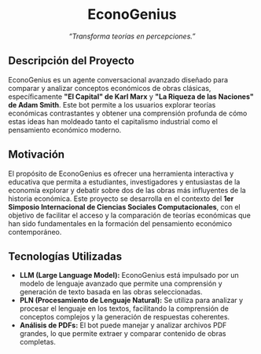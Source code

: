 <h1 align="center">EconoGenius</h1>
<p align="center"><em>“Transforma teorías en percepciones.”</em></p>

<h2>Descripción del Proyecto</h2>
<p>
  EconoGenius es un agente conversacional avanzado diseñado para comparar y analizar conceptos económicos de obras clásicas, específicamente <strong>"El Capital" de Karl Marx</strong> y <strong>"La Riqueza de las Naciones" de Adam Smith</strong>. Este bot permite a los usuarios explorar teorías económicas contrastantes y obtener una comprensión profunda de cómo estas ideas han moldeado tanto el capitalismo industrial como el pensamiento económico moderno.
</p>

<h2>Motivación</h2>
<p>
  El propósito de EconoGenius es ofrecer una herramienta interactiva y educativa que permita a estudiantes, investigadores y entusiastas de la economía explorar y debatir sobre dos de las obras más influyentes de la historia económica. Este proyecto se desarrolla en el contexto del <strong>1er Simposio Internacional de Ciencias Sociales Computacionales</strong>, con el objetivo de facilitar el acceso y la comparación de teorías económicas que han sido fundamentales en la formación del pensamiento económico contemporáneo.
</p>

<h2>Tecnologías Utilizadas</h2>
<ul>
  <li><strong>LLM (Large Language Model):</strong> EconoGenius está impulsado por un modelo de lenguaje avanzado que permite una comprensión y generación de texto basada en las obras seleccionadas.</li>
  <li><strong>PLN (Procesamiento de Lenguaje Natural):</strong> Se utiliza para analizar y procesar el lenguaje en los textos, facilitando la comprensión de conceptos complejos y la generación de respuestas coherentes.</li>
  <li><strong>Análisis de PDFs:</strong> El bot puede manejar y analizar archivos PDF grandes, lo que permite extraer y comparar contenido de obras completas.</li>
</ul>
